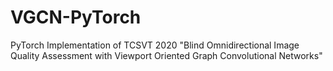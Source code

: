 # VGCN-PyTorch
PyTorch Implementation of TCSVT 2020 "Blind Omnidirectional Image Quality Assessment with Viewport Oriented Graph Convolutional Networks"
